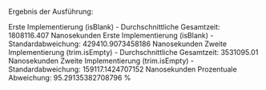 Ergebnis der Ausführung:

Erste Implementierung (isBlank) - Durchschnittliche Gesamtzeit: 1808116.407 Nanosekunden
Erste Implementierung (isBlank) - Standardabweichung: 429410.9073458186 Nanosekunden
Zweite Implementierung (trim.isEmpty) - Durchschnittliche Gesamtzeit: 3531095.01 Nanosekunden
Zweite Implementierung (trim.isEmpty) - Standardabweichung: 159117.1424707152 Nanosekunden
Prozentuale Abweichung: 95.29135382708796 %
